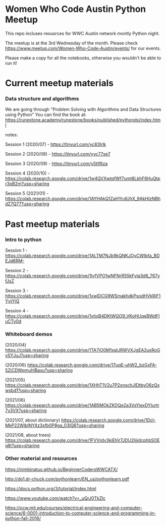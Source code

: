 # Women Who Code Austin Python Meetup

This repo incluses reousrces for WWC Austin network montly Python night. 

The meetup is at the 3rd Wednesday of the month.
Please check https://www.meetup.com/Women-Who-Code-Austin/events/ for our events.

Please make a copy for all the notebooks, otherwise you wouldn't be able to run it!

# Current meetup materials
### Data structure and algorithms
We are going through "Problem Solving with Algorithms and Data Structures using Python" 
You can find the book at: https://runestone.academy/runestone/books/published/pythonds/index.html

notes: 

Session 1 (2020/07) - https://tinyurl.com/yc83lrlk

Session 2 (2020/08) - https://tinyurl.com/yyc77xe7

Session 3 (2020/09) - https://tinyurl.com/y5tlf6za

Session 4 (2020/10) - https://colab.research.google.com/drive/1w4QVXwtqfWf7umt8LkhF6HuQtpr3pB2m?usp=sharing

Session 5 (2021/01) - https://colab.research.google.com/drive/1AYHAkQ1ZaHYcdUhX_9AkHIzNBhdZ7Q77?usp=sharing

# Past meetup materials
### Intro to python

Session 1 - https://colab.research.google.com/drive/1ALTM7NJb9kQNKJOyCWIbfa_BDEJd6RM-

Session 2 - https://colab.research.google.com/drive/1IvfVPO1wNFNrR55kFyla3d6_767vfJsZ

Session 3 - https://colab.research.google.com/drive/1xwlDCG9WSmakhdkPsodHVkRjF1YvtYjQ

Session 4 - https://colab.research.google.com/drive/1xtixB4DKtWQO9_VKoHUqeBWdFIuCTy0d



### Whiteboard demos
(2020/04) https://colab.research.google.com/drive/1TA7iO0M1xqIJRWVXJgEA2uxRoGySYJuJ?usp=sharing

(2020/06) https://colab.research.google.com/drive/17uqE-uhW2_bzGxFA-5ZiCDWpmuhlBaxu?usp=sharing

(2021/05) https://colab.research.google.com/drive/1XHhT1V2u7P2xnschJIDtbyO6zQxwsbd1?usp=sharing

(2021/06) https://colab.research.google.com/drive/1AB5MOkZKDQe2a3VsYiexDYIurtr7y3VX?usp=sharing

(2021/07, about dictionary) https://colab.research.google.com/drive/1Dcl-MkP22WlblNY4z3sfb0P8ga_03lQ6?usp=sharing

(2021/08, about trees) https://colab.research.google.com/drive/1FVVrdv3kiEhV7JDU2ljjjdcphbSOEg8i?usp=sharing

### Other material and resources
https://nimbinatus.github.io/BeginnerCodersWWCATX/

http://do1.dr-chuck.com/pythonlearn/EN_us/pythonlearn.pdf

https://docs.python.org/3/tutorial/index.html

https://www.youtube.com/watch?v=_uQrJ0TkZlc

https://ocw.mit.edu/courses/electrical-engineering-and-computer-science/6-0001-introduction-to-computer-science-and-programming-in-python-fall-2016/


